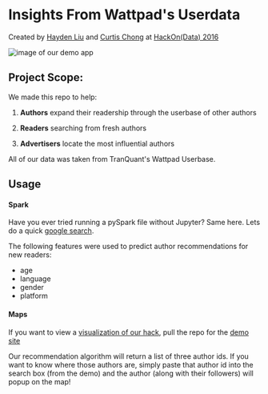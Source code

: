 # Insights From Wattpad's Userdata
Created by [Hayden Liu](https://www.linkedin.com/in/hayden-liu-80445056/) and [Curtis Chong](https://www.linkedin.com/in/chongcurtis/) at [HackOn(Data) 2016](http://hackondata.com/2016/index.html)

![image of our demo app](http://res.cloudinary.com/dj2eq8czc/image/upload/v1473918557/wattpadMap_aqhjfh.png)

## Project Scope:

We made this repo to help:

1) __Authors__ expand their readership through the userbase of other authors

2) __Readers__ searching from fresh authors

3) __Advertisers__ locate the most influential authors

All of our data was taken from TranQuant's Wattpad Userbase.
## Usage
#### Spark

Have you ever tried running a pySpark file without Jupyter? Same here. Lets do a quick [google search](https://stackoverflow.com/questions/40028919/how-to-run-a-script-in-pyspark).

The following features were used to predict author recommendations for new readers:
 - age
 - language
 - gender
 - platform

#### Maps
If you want to view a [visualization of our hack](https://visualizing-wattpads-userbase.github.io/), pull the repo for the [demo site](https://github.com/visualizing-wattpads-userbase/visualizing-wattpads-userbase.github.io)

Our recommendation algorithm will return a list of three author ids. If you want to know where those authors are, simply paste that author id into the search box (from the demo) and the author (along with their followers) will popup on the map!
